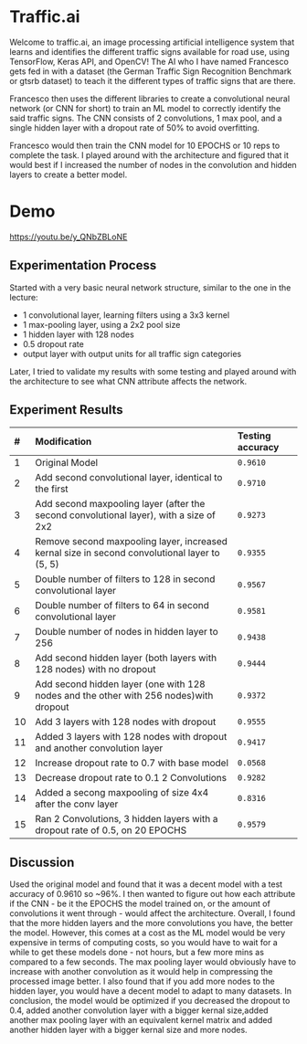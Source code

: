 # Traffic.ai
Welcome to traffic.ai, an image processing artificial intelligence system that learns and identifies the different traffic signs available for road use, using TensorFlow, Keras API, and OpenCV! The AI who I have named Francesco gets fed in with a dataset (the German Traffic Sign Recognition Benchmark or gtsrb dataset) to teach it the different types of traffic signs that are there. 

Francesco then uses the different libraries to create a convolutional neural network (or CNN for short) to train an ML model to correctly identify the said traffic signs. The CNN consists of 2 convolutions, 1 max pool, and a single hidden layer with a dropout rate of 50% to avoid overfitting.

Francesco would then train the CNN model for 10 EPOCHS or 10 reps to complete the task. I played around with the architecture and figured that it would best if I increased the number of nodes in the convolution and hidden layers to create a better model.

# Demo

https://youtu.be/y_QNbZBLoNE

## Experimentation Process

Started with a very basic neural network structure, similar to the one in the lecture:

- 1 convolutional layer, learning filters using a 3x3 kernel
- 1 max-pooling layer, using a 2x2 pool size
- 1 hidden layer with 128 nodes
- 0.5 dropout rate
- output layer with output units for all traffic sign categories

Later, I tried to validate my results with some testing and played around with the architecture to see what CNN attribute affects the network.

## Experiment Results

| #   | Modification                                                                                  | Testing accuracy |
| :-- | :-------------------------------------------------------------------------------------------- | :--------------- |
| 1   | Original Model                                                                                | `0.9610`         |
| 2   | Add second convolutional layer, identical to the first                                        | `0.9710`         |
| 3   | Add second maxpooling layer (after the second convolutional layer), with a size of 2x2        | `0.9273`         |
| 4   | Remove second maxpooling layer, increased kernal size in second convolutional layer to (5, 5) | `0.9355`         |
| 5   | Double number of filters to 128 in second convolutional layer                                 | `0.9567`         |
| 6   | Double number of filters to 64 in second convolutional layer                                  | `0.9581`         |
| 7   | Double number of nodes in hidden layer to 256                                                 | `0.9438`         |
| 8   | Add second hidden layer (both layers with 128 nodes) with no dropout                          | `0.9444`         |
| 9   | Add second hidden layer (one with 128 nodes and the other with 256 nodes)with dropout         | `0.9372`         |
| 10  | Add 3 layers with 128 nodes with dropout                                                      | `0.9555`         |
| 11  | Added 3 layers with 128 nodes with dropout and another convolution layer                      | `0.9417`         |
| 12  | Increase dropout rate to 0.7 with base model                                                  | `0.0568`         |
| 13  | Decrease dropout rate to 0.1 2 Convolutions                                                   | `0.9282`         |
| 14  | Added a secong maxpooling of size 4x4 after the conv layer                                    | `0.8316`         |
| 15  | Ran 2 Convolutions, 3 hidden layers with a dropout rate of 0.5, on 20 EPOCHS                  | `0.9579`         |

## Discussion

Used the original model and found that it was a decent model with a test accuracy of 0.9610 so ~96%. I then wanted to figure out how each attribute if the CNN - be it the EPOCHS the model trained on, or the amount of convolutions it went through - would affect the architecture. Overall, I found that the more hidden layers and the more convolutions you have, the better the model. However, this comes at a cost as the ML model would be very expensive in terms of computing costs, so you would have to wait for a while to get these models done - not hours, but a few more mins as compared to a few seconds. The max pooling layer would obviously have to increase with another convolution as it would help in compressing the processed image better. I also found that if you add more nodes to the hidden layer, you would have a decent model to adapt to many datasets. In conclusion, the model would be optimized if you decreased the dropout to 0.4, added another convolution layer with a bigger kernal size,added another max pooling layer with an equivalent kernel matrix and added another hidden layer with a bigger kernal size and more nodes.

